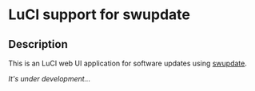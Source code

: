 # LuCI support for swupdate

## Description

This is an LuCI web UI application for software updates using [swupdate](https://github.com/sbabic/swupdate).

*It's under development...*
